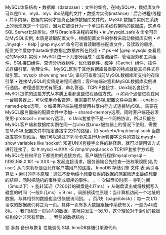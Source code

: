 MySQL体系结构
•	数据库（database）：文件的集合，在MySQL中，数据库文件可以是frm、myd、myi、ibd结尾的文件
•	数据库实例(instance)：后台进程/线程 + 共享内存，数据库实例才是真正操作数据库文件的。MySQL数据库实例在系统上的表现就是一个进程，因为它被设计为一个单进程多线程架构的数据库，这点与SQL Server比较类似，但与Oracle多进程的架构 
•	# ./mysqld_safe & 命令可启动MySQL实例, 本质是读取配置文件，根据配置文件的参数来启动数据库实例
•	# ./mysql  - - help | grep my.cnf 命令可查看读取哪些配置文件，及读取的顺序。 配置文件爱你中datadir参数指定数据库所在路径
•	# ps –ef |grep mysqld  查看启动的MySQL实例
•	MySQL由一下几部分组成：连接池组件、管理服务和工具组件、SQL接口组件、查询分析器组件、优化器组件、缓冲（Cache）组件、插件式存储引擎、物理文件。 MySQL区别于其他数据库最重要的特点就是其插件式存储引擎。mysql> show engines \G; 语句可查看当前MySQL数据库所支持的存储引擎
•	连接MySQL的实质是进程间通信；客户端端进程和MySQL数据库实例进行通信。进程通信方式有管道、命名管道、TCP/IP套接字、Unix域名套接字。MySQL提供的连接方式从本质上看都这些进程通信方式。
o	如两个通信进程在同一台服务器上，可以使用命名管道，但需要在MySQL配置文件中启用- - enable-named-pipe选项。
o	如果客户端进程想使用共享内存方式连接MySQL，需要在MySQL服务器端的配置文件中添加- - shared-memory选项，同时客户端还必须使用-protocol = memory选项。
o	Unix套接字不是一个网络协议，所以只能在MySQL客户端和数据库实例在同一台Unix或Linux服务器上的情况下使用，需要在MySQL配置文件中指定套接字文件的路径，如-socket=/tmp/mysql.sock 当数据库实例启动后，我们可以通过下列命令来进行Unix套接字文件的查找 mysql> show variables like ‘socket’; 知道UNIX套接字文件的路径后，就可以使用该方式进行连接了，如 # mysql –uXXX –S  /tmp/mysql.sock
o	TCP/IP套接字方式是MySQL在任何平台下都提供的连接方式。客户端执行程序mysql>mysql –h192.168.0.101 –u XXX –p 发起连接请求，服务器端会先检查一张权限视图(名为user)  从而来判断是否允许客户端用户的连接。
InnoDB 存储引擎 
文件 
表
索引与算法
•	索引的基本原理：通过不断地缩小想要获得的数据的范围筛选出最终想要的结果，同时把随机的事件变成顺序的事件。
。一次磁盘IO时间 = 寻到时间（5ms以下）+ 旋转延迟（7200转的磁盘是4.17ms）+ 从磁盘读出或将数据写入磁盘的时间（一般0.几ms）= 9 ms
。局部预读性原理：当计算机访问一个地址的数据，与其相邻的数据也会很快被访问到。
。页/块（page/block）：每一次 I/O 读取的数据我们称之为一页。具体一页有多大数据跟操作系统有关，一般为4k或8k。 
。我们读取一页以内的数据，实际只发生一次I/O，这个理论对于索引的数据结构设计非常有帮助。
。索引的数据结构：

锁
事务
备份与恢复
性能调优
SQL
InnoDB存储引擎源代码
